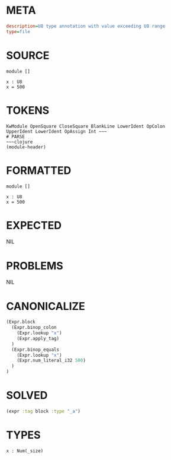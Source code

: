 # META
~~~ini
description=U8 type annotation with value exceeding U8 range
type=file
~~~
# SOURCE
~~~roc
module []

x : U8
x = 500
~~~
# TOKENS
~~~text
KwModule OpenSquare CloseSquare BlankLine LowerIdent OpColon UpperIdent LowerIdent OpAssign Int ~~~
# PARSE
~~~clojure
(module-header)
~~~
# FORMATTED
~~~roc
module []

x : U8
x = 500
~~~
# EXPECTED
NIL
# PROBLEMS
NIL
# CANONICALIZE
~~~clojure
(Expr.block
  (Expr.binop_colon
    (Expr.lookup "x")
    (Expr.apply_tag)
  )
  (Expr.binop_equals
    (Expr.lookup "x")
    (Expr.num_literal_i32 500)
  )
)
~~~
# SOLVED
~~~clojure
(expr :tag block :type "_a")
~~~
# TYPES
~~~roc
x : Num(_size)
~~~
